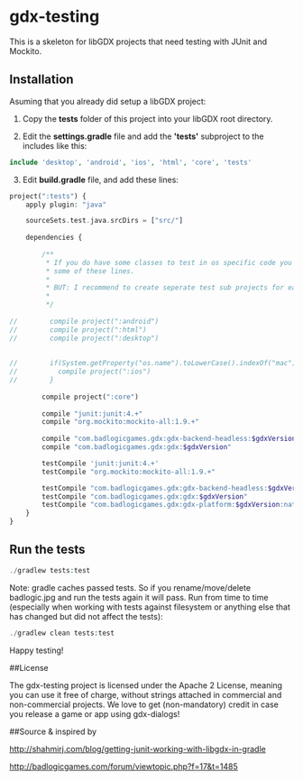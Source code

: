 # gdx-testing

This is a skeleton for libGDX projects that need testing with JUnit and Mockito.

## Installation

Asuming that you already did setup a libGDX project:

1. Copy the **tests** folder of this project into your libGDX root directory.

2. Edit the **settings.gradle** file and add the **'tests'** subproject to the includes like this:

```php
include 'desktop', 'android', 'ios', 'html', 'core', 'tests'
```

3. Edit **build.gradle** file, and add these lines:

```php
project(":tests") {
    apply plugin: "java"

    sourceSets.test.java.srcDirs = ["src/"]
    		
    dependencies {
	
		/**
		 * If you do have some classes to test in os specific code you may want to uncomment
		 * some of these lines.
		 * 
		 * BUT: I recommend to create seperate test sub projects for each platform. Trust me :)
		 * 
		 */
	
//        compile project(":android")
//        compile project(":html")
//        compile project(":desktop")
        
        
//        if(System.getProperty("os.name").toLowerCase().indexOf("mac") >= 0) {
//        	compile project(":ios")
//        }
        
        compile project(":core")
        
        compile "junit:junit:4.+"
        compile "org.mockito:mockito-all:1.9.+"
        
        compile "com.badlogicgames.gdx:gdx-backend-headless:$gdxVersion"
        compile "com.badlogicgames.gdx:gdx:$gdxVersion"        

        testCompile 'junit:junit:4.+'
        testCompile "org.mockito:mockito-all:1.9.+"

        testCompile "com.badlogicgames.gdx:gdx-backend-headless:$gdxVersion"
        testCompile "com.badlogicgames.gdx:gdx:$gdxVersion"
        testCompile "com.badlogicgames.gdx:gdx-platform:$gdxVersion:natives-desktop"
    }
}
```

## Run the tests
```php
./gradlew tests:test
```

Note: gradle caches passed tests. So if you rename/move/delete badlogic.jpg and run the tests again it will pass. Run from time to time (especially when working with tests against filesystem or anything else that has changed but did not affect the tests):
```php
./gradlew clean tests:test
```

Happy testing!

##License

The gdx-testing project is licensed under the Apache 2 License, meaning you can use it free of charge, without strings attached in commercial and non-commercial projects. We love to get (non-mandatory) credit in case you release a game or app using gdx-dialogs!

##Source & inspired by

http://shahmirj.com/blog/getting-junit-working-with-libgdx-in-gradle

http://badlogicgames.com/forum/viewtopic.php?f=17&t=1485
